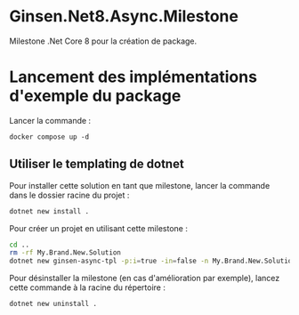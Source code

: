 # Ginsen.Net8.Async.Milestone

Milestone .Net Core 8 pour la création de package.

# Lancement des implémentations d'exemple du package

Lancer la commande :

`docker compose up -d`

## Utiliser le templating de dotnet

Pour installer cette solution en tant que milestone,
lancer la commande dans le dossier racine du projet :

```bash
dotnet new install .
```

Pour créer un projet en utilisant cette milestone :

```bash
cd ..
rm -rf My.Brand.New.Solution
dotnet new ginsen-async-tpl -p:i=true -in=false -n My.Brand.New.Solution
```

Pour désinstaller la milestone (en cas d'amélioration par exemple),
lancez cette commande à la racine du répertoire :

```bash
dotnet new uninstall .
```
